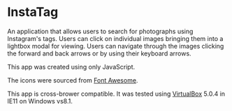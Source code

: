 # InstaTag

An application that allows users to search for photographs using Instagram's tags.  Users can click on individual images bringing them into a lightbox modal for viewing.  Users can navigate through the images clicking the forward and back arrows or by using their keyboard arrows.

This app was created using only JavaScript.

The icons were sourced from [Font Awesome](https://fortawesome.github.io/Font-Awesome/).

This app is cross-brower compatible.  It was tested using [VirtualBox](https://www.virtualbox.org/wiki/Downloads) 5.0.4 in IE11 on Windows vs8.1.

